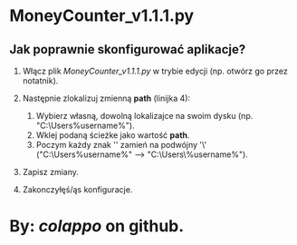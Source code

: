 # MoneyCounter_v1.1.1.py


## Jak poprawnie skonfigurować aplikacje?

1. Włącz plik *MoneyCounter_v1.1.1.py* w trybie edycji (np. otwórz go przez notatnik).

2. Następnie zlokalizuj zmienną **path** (linijka 4):
    1) Wybierz własną, dowolną lokalizajce na swoim dysku (np. "C:\Users\%username%").
    2) Wklej podaną ścieżke jako wartość **path**.
    3) Poczym każdy znak '\' zamień na podwójny '\\' ("C:\Users\%username%" --> "C:\\Users\\%username%").

3. Zapisz zmiany.

4. Zakonczyłęś/ąs konfiguracje.

# By: ***colappo*** on github.
